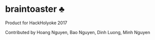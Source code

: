# braintoaster :clubs:

Product for HackHolyoke 2017 


Contributed by Hoang Nguyen, Bao Nguyen, Dinh Luong, Minh Nguyen
